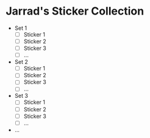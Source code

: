 # Jarrad's Sticker Collection

- Set 1
  - [ ] Sticker 1
  - [ ] Sticker 2
  - [ ] Sticker 3
  - [ ] ...
- Set 2
  - [ ] Sticker 1
  - [ ] Sticker 2
  - [ ] Sticker 3
  - [ ] ...
- Set 3
  - [ ] Sticker 1
  - [ ] Sticker 2
  - [ ] Sticker 3
  - [ ] ...
- ...
